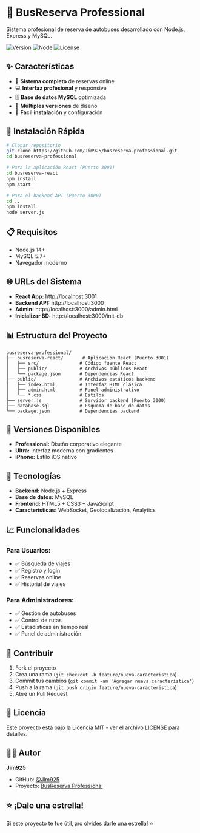 # 🚌 BusReserva Professional

Sistema profesional de reserva de autobuses desarrollado con Node.js, Express y MySQL.

![Version](https://img.shields.io/badge/version-1.0.0-blue.svg)
![Node](https://img.shields.io/badge/node-%3E%3D14.0.0-green.svg)
![License](https://img.shields.io/badge/license-MIT-green.svg)

## ✨ Características

- 🎯 **Sistema completo** de reservas online
- 💻 **Interfaz profesional** y responsive
- 🗄️ **Base de datos MySQL** optimizada
- 📱 **Múltiples versiones** de diseño
- 🔧 **Fácil instalación** y configuración

## 🚀 Instalación Rápida

```bash
# Clonar repositorio
git clone https://github.com/Jim925/busreserva-professional.git
cd busreserva-professional

# Para la aplicación React (Puerto 3001)
cd busreserva-react
npm install
npm start

# Para el backend API (Puerto 3000)
cd ..
npm install
node server.js
```

## 📋 Requisitos

- Node.js 14+
- MySQL 5.7+
- Navegador moderno

## 🌐 URLs del Sistema

- **React App:** http://localhost:3001
- **Backend API:** http://localhost:3000
- **Admin:** http://localhost:3000/admin.html
- **Inicializar BD:** http://localhost:3000/init-db

## 📊 Estructura del Proyecto

```
busreserva-professional/
├── busreserva-react/       # Aplicación React (Puerto 3001)
│   ├── src/               # Código fuente React
│   ├── public/            # Archivos públicos React
│   └── package.json       # Dependencias React
├── public/                # Archivos estáticos backend
│   ├── index.html         # Interfaz HTML clásica
│   ├── admin.html         # Panel administrativo
│   └── *.css              # Estilos
├── server.js              # Servidor backend (Puerto 3000)
├── database.sql           # Esquema de base de datos
└── package.json           # Dependencias backend
```

## 🎨 Versiones Disponibles

- **Professional:** Diseño corporativo elegante
- **Ultra:** Interfaz moderna con gradientes
- **iPhone:** Estilo iOS nativo

## 🔧 Tecnologías

- **Backend:** Node.js + Express
- **Base de datos:** MySQL
- **Frontend:** HTML5 + CSS3 + JavaScript
- **Características:** WebSocket, Geolocalización, Analytics

## 📈 Funcionalidades

### Para Usuarios:
- ✅ Búsqueda de viajes
- ✅ Registro y login
- ✅ Reservas online
- ✅ Historial de viajes

### Para Administradores:
- ✅ Gestión de autobuses
- ✅ Control de rutas
- ✅ Estadísticas en tiempo real
- ✅ Panel de administración

## 🤝 Contribuir

1. Fork el proyecto
2. Crea una rama (`git checkout -b feature/nueva-caracteristica`)
3. Commit tus cambios (`git commit -am 'Agregar nueva característica'`)
4. Push a la rama (`git push origin feature/nueva-caracteristica`)
5. Abre un Pull Request

## 📄 Licencia

Este proyecto está bajo la Licencia MIT - ver el archivo [LICENSE](LICENSE) para detalles.

## 👨‍💻 Autor

**Jim925**
- GitHub: [@Jim925](https://github.com/Jim925)
- Proyecto: [BusReserva Professional](https://github.com/Jim925/busreserva-professional)

## ⭐ ¡Dale una estrella!

Si este proyecto te fue útil, ¡no olvides darle una estrella! ⭐